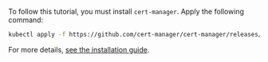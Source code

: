 To follow this tutorial, you must install `cert-manager`. Apply the following command:

```bash
kubectl apply -f https://github.com/cert-manager/cert-manager/releases/download/v1.18.2/cert-manager.yaml
```

For more details, [see the installation guide](https://cert-manager.io/docs/installation/).

